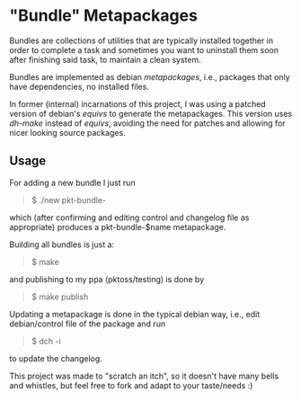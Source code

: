 "Bundle" Metapackages
=====================

Bundles are collections of utilities that are typically installed
together in order to complete a task and sometimes you want to
uninstall them soon after finishing said task, to maintain a
clean system.

Bundles are implemented as debian *metapackages*, i.e., packages
that only have dependencies, no installed files.

In former (internal) incarnations of this project, I was using
a patched version of debian's *equivs* to generate the metapackages.
This version uses *dh-make* instead of *equivs*, avoiding the
need for patches and allowing for nicer looking source packages.

Usage
-----

For adding a new bundle I just run

>
> $ ./new pkt-bundle-<name>
>

which (after confirming and editing control and changelog file
as appropriate) produces a pkt-bundle-$name metapackage.

Building all bundles is just a:

> $ make

and publishing to my ppa (pktoss/testing) is done by

> $ make publish

Updating a metapackage is done in the typical debian way, i.e.,
edit debian/control file of the package and run

> $ dch -i

to update the changelog.

This project was made to "scratch an itch", so it doesn't have
many bells and whistles, but feel free to fork and adapt to your
taste/needs :)

